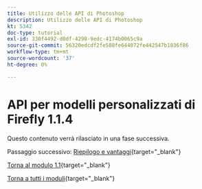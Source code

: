 ```yaml
---
title: Utilizzo delle API di Photoshop
description: Utilizzo delle API di Photoshop
kt: 5342
doc-type: tutorial
exl-id: 330f4492-d0df-4298-9edc-4174b0065c9a
source-git-commit: 56320edcdf2fe588fe644072fe442547b1836f86
workflow-type: tm+mt
source-wordcount: '37'
ht-degree: 0%

---
```


# API per modelli personalizzati di Firefly 1.1.4

Questo contenuto verrà rilasciato in una fase successiva.

Passaggio successivo: [Riepilogo e vantaggi](./summary.md){target="_blank"}

[Torna al modulo 1.1](./firefly-services.md){target="_blank"}

[Torna a tutti i moduli](./../../../overview.md){target="_blank"}
